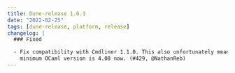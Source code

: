 ```yaml
---
title: Dune-release 1.6.1
date: "2022-02-25"
tags: [dune-release, platform, release]
changelog: |
  ### Fixed

  - Fix compatibility with Cmdliner 1.1.0. This also unfortunately means that the
    minimum OCaml version is 4.08 now. (#429, @NathanReb)
---
```

